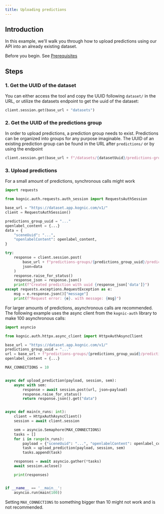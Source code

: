 ```yaml
---
title: Uploading predictions
---
```


## Introduction

In this example, we'll walk you through how to upload predictions using our API into an already existing dataset.

Before you begin. See [Prerequisites](./#prerequisites)

## Steps

### 1. Get the UUID of the dataset

You can either access the tool and copy the UUID following `dataset/` in the URL, or utilize the datasets endpoint to
get the uuid of the dataset:

```python
client.session.get(base_url + "datasets")
```

### 2. Get the UUID of the predictions group    

In order to upload predictions, a prediction group needs to exist. Predictions can be organized into groups for any
purpose imaginable. The UUID of an existing prediction group can be found in the URL after `predictions/` or by using
the endpoint

```python
client.session.get(base_url + f"/datasets/{datasetUuid}/predictions-groups")
```

### 3. Upload predictions

For a small amount of predictions, synchronous calls might work

```python
import requests

from kognic.auth.requests.auth_session import RequestsAuthSession

base_url = "https://dataset.app.kognic.com/v1/"
client = RequestsAuthSession()

predictions_group_uuid = "..."
openlabel_content = {...}
data = {
    "sceneUuid": "...",
    "openlabelContent": openlabel_content,
}

try:
    response = client.session.post(
        base_url + f"predictions-groups/{predictions_group_uuid}/predictions",
        json=data
    )
    response.raise_for_status()
    response_json = response.json()
    print(f"Created prediction with uuid {response_json['data']}")
except requests.exceptions.RequestException as e:
    msg = e.response.json()["message"]
    print(f"Request error: {e}. with message: {msg}")
```

For larger amounts of predictions, asynchronous calls are recommended. The following example uses the async client from
the `kognic-auth` library to make 100 asynchronous calls:

```python
import asyncio

from kognic.auth.httpx.async_client import HttpxAuthAsyncClient

base_url = "https://dataset.app.kognic.com/v1/"
predictions_group_uuid = "..."
url = base_url + f"predictions-groups/{predictions_group_uuid}/predictions"
openlabel_content = {...}

MAX_CONNECTIONS = 10


async def upload_prediction(payload, session, sem):
    async with sem:
        response = await session.post(url, json=payload)
        response.raise_for_status()
        return response.json().get("data")


async def main(n_runs: int):
    client = HttpxAuthAsyncClient()
    session = await client.session

    sem = asyncio.Semaphore(MAX_CONNECTIONS)
    tasks = []
    for i in range(n_runs):
        payload = {"sceneUuid": "...", "openlabelContent": openlabel_content}
        task = upload_prediction(payload, session, sem)
        tasks.append(task)

    responses = await asyncio.gather(*tasks)
    await session.aclose()

    print(responses)


if __name__ == '__main__':
    asyncio.run(main(100))
```

Setting `MAX_CONNECTIONS` to something bigger than 10 might not work and is not recommended.